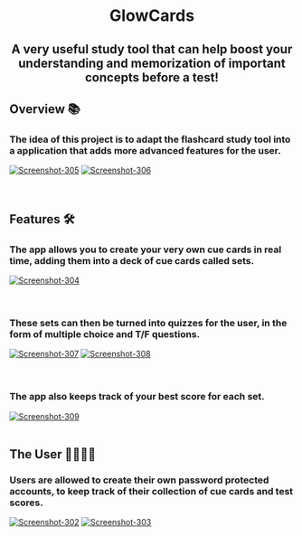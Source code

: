 <h1 align="center">GlowCards</h1>
<h2 align="center">A very useful study tool that can help boost your understanding and memorization of important concepts before a test!</h2>


## Overview 📚
<h3 align="left">The idea of this project is to adapt the flashcard study tool into a application that adds more advanced features for the user.</h3>
<a href="https://ibb.co/YQpZstr"><img src="https://i.ibb.co/XLS8Rzw/Screenshot-305.png" alt="Screenshot-305" border="0"></a>
<a href="https://ibb.co/xXxZH3d"><img src="https://i.ibb.co/XjcH8VM/Screenshot-306.png" alt="Screenshot-306" border="0"></a>
<br/>
<br/>
<br/>

## Features 🛠
<h3 align="left">The app allows you to create your very own cue cards in real time, adding them into a deck of cue cards called sets. </h3>
<a href="https://ibb.co/WGkh295"><img src="https://i.ibb.co/LYxFZwR/Screenshot-304.png" alt="Screenshot-304" border="0"></a>
<br/>
<br/>
<br/>
<h3 align="left">These sets can then be turned into quizzes for the user, in the form of multiple choice and T/F questions.</h3>
<a href="https://ibb.co/ZLVLHcb"><img src="https://i.ibb.co/h7y7X2T/Screenshot-307.png" alt="Screenshot-307" border="0"></a>
<a href="https://ibb.co/M80BRrX"><img src="https://i.ibb.co/JxJ3zVh/Screenshot-308.png" alt="Screenshot-308" border="0"></a>
<br/>
<br/>
<br/>
<h3 align="left">The app also keeps track of your best score for each set.</h3>
<a href="https://ibb.co/0Y0Pjxq"><img src="https://i.ibb.co/Yf5v7x2/Screenshot-309.png" alt="Screenshot-309" border="0"></a>

<br/>
<br/>

## The User 🙋‍♂️💁‍♀️

<h3 align="left">Users are allowed to create their own password protected accounts, to keep track of their collection of cue cards and test scores. </h3>
<a href="https://ibb.co/BV3QS4J"><img src="https://i.ibb.co/xSLBRmb/Screenshot-302.png" alt="Screenshot-302" border="0"></a>
<a href="https://ibb.co/GkTWMqS"><img src="https://i.ibb.co/NpS9NMB/Screenshot-303.png" alt="Screenshot-303" border="0"></a>
